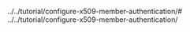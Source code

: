../../tutorial/configure-x509-member-authentication/# ../../tutorial/configure-x509-member-authentication/